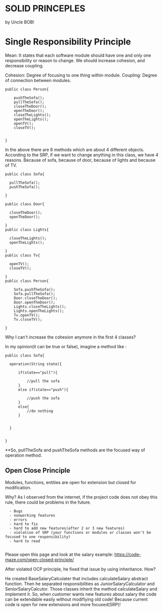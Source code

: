# SOLID PRINCEPLES

by Uncle BOB!


# Single Responsibility Principle
  Mean: It states that each software module should have one and only one responsibility or reason to change. We should increase cohesion, and decrease coupling.
  
  Cohesion: Degree of focusing to one thing within module.
  Coupling: Degree of connection between modules.
```
public class Person{

    pushTheSofa();
    pullTheSofa();
    closeTheDoor();
    openTheDoor();
    closeTheLights();
    openTheLights();
    openTV();
    closeTV();
    

}
```
In the above there are 8 methods which are about 4 different objects. According to the SRP, if we want to change anything in this class, we have 4 reasons. Because of sofa, because of door, because of lights and because of TV.
```
public class Sofa{

  pullTheSofa(); 
  pushTheSofa();
  
}

public class Door{

  closeTheDoor();
  openTheDoor();
  
}
public class Lights{

  closeTheLights();
  openTheLights();
  
}
public class Tv{

  openTV();
  closeTV();
  
}
public class Person{
  
    Sofa.pushTheSofa();
    Sofa.pullTheSofa();
    Door.closeTheDoor();
    Door.openTheDoor();
    Lights.closeTheLights();
    Lights.openTheLights();
    Tv.openTV();
    Tv.closeTV();
  
}
```

Why I can't increase the cohesion anymore in the first 4 classes?
  
  In my opinion(it can be true or false), imagine a method like :
  
  ```
  public class Sofa{
  
    operation(String state){
    
        if(state=="pull"){
        
            //pull the sofa
        }
        else if(state=="push"){
        
            //push the sofa
        }
        else{
            //do nothing
        }
    
    
    }
  
  
  }
  ```
  **So, pullTheSofa and pushTheSofa methods are the focused way of operation method.
  
  ## Open Close Principle
  
  Modules, functions, entities are open for extension but closed for modification.
  
  Why?
  As I observed from the internet, if the project code does not obey this rule, there could be problems in the future.
  ```
    - Bugs
    - nonworking features
    - errors
    - hard to fix
    - hard to add new features(after 2 or 3 new features)
    - violation of SRP (your functions or modules or classes won't be focused to one responsibility)
    - hard to read
    
  ```
  Please open this page and look at the salary example: https://code-maze.com/open-closed-principle/
  
  After violated OCP principle, he fixed that issue by using inheritance. How?
  
  He created BaseSalaryCalculater that includes calculateSalary abstract function.
  Then he separated responsibilities as JuniorSalaryCalculator and SeniorSalaryCalcutor.
  Those classes inherit the method calculateSalary and implement it.
  So, when customer wants new features about salary the code can be extendable easily without modifiying old code!
  Because current code is open for new extensions and more focused(SRP)!

  
  
  
  
  

